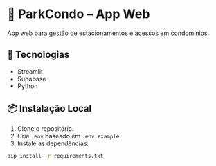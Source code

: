 # 🚗 ParkCondo – App Web

App web para gestão de estacionamentos e acessos em condomínios.

## 🚀 Tecnologias
- Streamlit
- Supabase
- Python

## 📦 Instalação Local
1. Clone o repositório.
2. Crie `.env` baseado em `.env.example`.
3. Instale as dependências:
```bash
pip install -r requirements.txt

